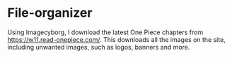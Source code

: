 # File-organizer
Using Imagecyborg, I download the latest One Piece chapters from https://w11.read-onepiece.com/. This downloads all the images on the site, including unwanted images, such as logos, banners and more. 
